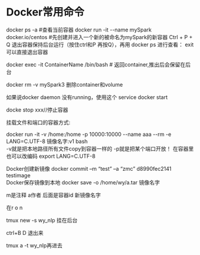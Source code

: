 Docker常用命令
=======================
docker ps -a #查看当前容器
docker run -it --name mySpark docker.io/centos   #先创建并进入一个新的被命名为mySpark的新容器
Ctrl + P + Q 退出容器保持后台运行（按住ctrl和P 再按Q），再用 docker ps 进行查看：  exit可以直接退出容器

docker exec -it ContainerName /bin/bash # 返回container,推出后会保留在后台

docker rm -v mySpark3  删除container和volume

如果说docker daemon 没有running，使用这个
service docker start

docke stop xxx//停止容器

挂载文件和端口的容器方式:

docker run -it -v /home:/home -p 10000:10000 --name aaa --rm -e LANG=C.UTF-8 镜像名字:v1 bash   
-v就是把本地路径所有文件copy到容器一样的
-p就是把某个端口开放！
在容器里也可以改编码
export LANG=C.UTF-8

Docker创建新镜像     docker commit –m “test” –a “zmc” d8990fec2141 testimage  
Docker保存镜像到本地  docker save -o /home/wy/a.tar 镜像名字

m是注释
a作者
后面是容器id
新镜像名字

在r o n

tmux new -s wy_nlp
挂在后台

ctrl+B D  退出来

tmux a -t wy_nlp再进去
